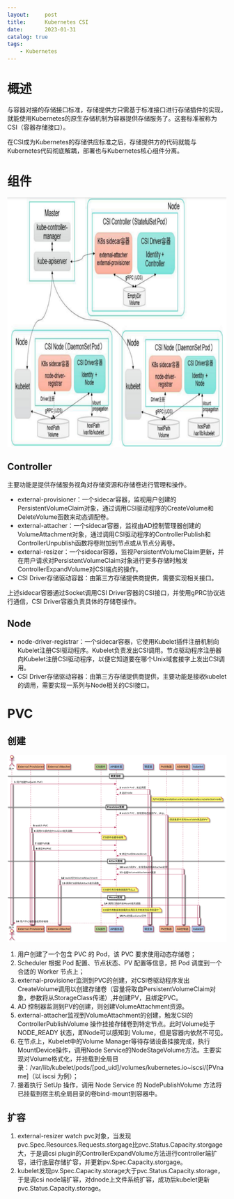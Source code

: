 ```yaml
---
layout:     post
title:      Kubernetes CSI
date:       2023-01-31
catalog: true
tags:
    - Kubernetes
---
```


# 概述
与容器对接的存储接口标准，存储提供方只需基于标准接口进行存储插件的实现，就能使用Kubernetes的原生存储机制为容器提供存储服务了。这套标准被称为CSI（容器存储接口）。

在CSI成为Kubernetes的存储供应标准之后，存储提供方的代码就能与Kubernetes代码彻底解耦，部署也与Kubernetes核心组件分离。
# 组件

![](/img/in-post/Kubernetes/CSI-components.png)

## Controller
主要功能是提供存储服务视角对存储资源和存储卷进行管理和操作。
* external-provisioner：一个sidecar容器，监视用户创建的PersistentVolumeClaim对象，通过调用CSI驱动程序的CreateVolume和DeleteVolume函数来动态调配卷。
* external-attacher：一个sidecar容器，监视由AD控制管理器创建的VolumeAttachment对象，通过调用CSI驱动程序的ControllerPublish和ControllerUnpublish函数将卷附加到节点或从节点分离卷。
* external-resizer：一个sidecar容器，监视PersistentVolumeClaim更新，并在用户请求对PersistentVolumeClaim对象进行更多存储时触发ControllerExpandVolume对CSI端点的操作。
* CSI Driver存储驱动容器：由第三方存储提供商提供，需要实现相关接口。

上述sidecar容器通过Socket调用CSI Driver容器的CSI接口，并使用gPRC协议进行通信，CSI Driver容器负责具体的存储卷操作。
## Node

* node-driver-registrar：一个sidecar容器，它使用Kubelet插件注册机制向Kubelet注册CSI驱动程序。Kubelet负责发出CSI调用。节点驱动程序注册器向Kubelet注册CSI驱动程序，以便它知道要在哪个Unix域套接字上发出CSI调用。
* CSI Driver存储驱动容器：由第三方存储提供商提供，主要功能是接收kubelet的调用，需要实现一系列与Node相关的CSI接口。

# PVC
## 创建

![](/img/in-post/Kubernetes/pvc-create-process.png)

1. 用户创建了一个包含 PVC 的 Pod，该 PVC 要求使用动态存储卷；
2. Scheduler 根据 Pod 配置、节点状态、PV 配置等信息，把 Pod 调度到一个合适的 Worker 节点上；
3. external-provisioner监测到PVC的创建，对CSI卷驱动程序发出CreateVolume调用以创建存储卷（容量将取自PersistentVolumeClaim对象，参数将从StorageClass传递）,并创建PV，且绑定PVC。
4. AD 控制器监测到PV的创建，则创建VolumeAttachment资源。
5. external-attacher监视到VolumeAttachment的创建，触发CSI的ControllerPublishVolume 操作挂接存储卷到特定节点。此时Volume处于 NODE_READY 状态，即Node可以感知到 Volume，但是容器内依然不可见。
6. 在节点上，Kubelet中的Volume Manager等待存储设备挂接完成，执行MountDevice操作，调用Node Service的NodeStageVolume方法。主要实现对Volume格式化，并挂载到全局目录：/var/lib/kubelet/pods/[pod_uid]/volumes/kubernetes.io~iscsi/[PVname]（以 iscsi 为例）；
7. 接着执行 SetUp 操作，调用 Node Service 的 NodePublishVolume 方法将已挂载到宿主机全局目录的卷bind-mount到容器中。

## 扩容
1. external-resizer watch pvc对象，当发现pvc.Spec.Resources.Requests.storgage比pvc.Status.Capacity.storgage大，于是调csi plugin的ControllerExpandVolume方法进行controller端扩容，进行底层存储扩容，并更新pv.Spec.Capacity.storgage。
2. kubelet发现pv.Spec.Capacity.storage大于pvc.Status.Capacity.storage，于是调csi node端扩容，对dnode上文件系统扩容，成功后kubelet更新pvc.Status.Capacity.storage。
